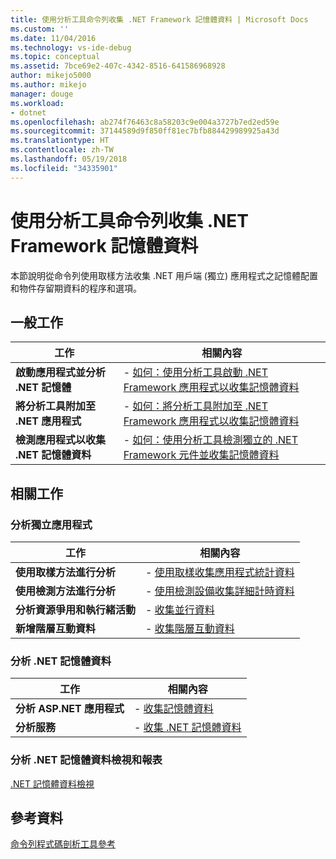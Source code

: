 ```yaml
---
title: 使用分析工具命令列收集 .NET Framework 記憶體資料 | Microsoft Docs
ms.custom: ''
ms.date: 11/04/2016
ms.technology: vs-ide-debug
ms.topic: conceptual
ms.assetid: 7bce69e2-407c-4342-8516-641586968928
author: mikejo5000
ms.author: mikejo
manager: douge
ms.workload:
- dotnet
ms.openlocfilehash: ab274f76463c8a58203c9e004a3727b7ed2ed59e
ms.sourcegitcommit: 37144589d9f850ff81ec7bfb884429989925a43d
ms.translationtype: HT
ms.contentlocale: zh-TW
ms.lasthandoff: 05/19/2018
ms.locfileid: "34335901"
---
```

# <a name="collect-net-framework-memory-data-by-using-the-profiler-command-line"></a>使用分析工具命令列收集 .NET Framework 記憶體資料

本節說明從命令列使用取樣方法收集 .NET 用戶端 (獨立) 應用程式之記憶體配置和物件存留期資料的程序和選項。  
  
## <a name="common-tasks"></a>一般工作
  
|工作|相關內容|  
|----------|---------------------|  
|**啟動應用程式並分析 .NET 記憶體**|-   [如何：使用分析工具啟動 .NET Framework 應用程式以收集記憶體資料](../profiling/how-to-launch-a-stand-alone-dotnet-framework-application-with-the-profiler-to-collect-memory-data-by-using-the-command-line.md)|  
|**將分析工具附加至 .NET 應用程式**|-   [如何：將分析工具附加至 .NET Framework 應用程式以收集記憶體資料](../profiling/how-to-attach-the-profiler-to-a-dotnet-framework-stand-alone-application-to-collect-memory-data-by-using-the-command-line.md)|  
|**檢測應用程式以收集 .NET 記憶體資料**|-   [如何：使用分析工具檢測獨立的 .NET Framework 元件並收集記憶體資料](../profiling/how-to-instrument-a-dotnet-framework-component-and-collect-memory-data.md)|  
  
## <a name="related-tasks"></a>相關工作
  
### <a name="profile-stand-alone-applications"></a>分析獨立應用程式  
  
|工作|相關內容|  
|----------|---------------------|  
|**使用取樣方法進行分析**|-   [使用取樣收集應用程式統計資料](../profiling/collecting-application-statistics-for-stand-alone-applications.md)|  
|**使用檢測方法進行分析**|-   [使用檢測設備收集詳細計時資料](../profiling/collecting-detailed-timing-data-for-a-stand-alone-application.md)|  
|**分析資源爭用和執行緒活動**|-   [收集並行資料](../profiling/collecting-concurrency-data-for-stand-alone-applications.md)|  
|**新增階層互動資料**|-   [收集階層互動資料](../profiling/adding-tier-interaction-data-from-the-command-line.md)|  

  
### <a name="profile-net-memory-data"></a>分析 .NET 記憶體資料  
  
|工作|相關內容|  
|----------|---------------------|  
|**分析 ASP.NET 應用程式**|-   [收集記憶體資料](../profiling/collecting-memory-data-from-an-aspnet-web-application.md)|  
|**分析服務**|-   [收集 .NET 記憶體資料](../profiling/collecting-memory-data-from-dotnet-framework-services-by-using-the-profiler-command-line.md)|  
  
### <a name="analyze-net-memory-data-views-and-reports"></a>分析 .NET 記憶體資料檢視和報表  
 [.NET 記憶體資料檢視](../profiling/dotnet-memory-data-views.md)  
  
## <a name="reference"></a>參考資料  
 [命令列程式碼剖析工具參考](../profiling/command-line-profiling-tools-reference.md)